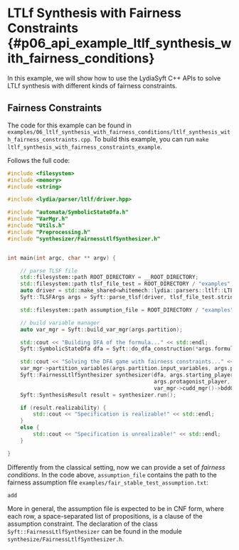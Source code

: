 # LTLf Synthesis with Fairness Constraints {#p06_api_example_ltlf_synthesis_with_fairness_conditions}

In this example, we will show how to use the LydiaSyft C++ APIs to solve LTLf synthesis with different kinds of fairness constraints.

## Fairness Constraints

The code for this example can be found in `examples/06_ltlf_synthesis_with_fairness_conditions/ltlf_synthesis_with_fairness_constraints.cpp`.
To build this example, you can run `make ltlf_synthesis_with_fairness_constraints_example`.

Follows the full code:
```cpp
#include <filesystem>
#include <memory>
#include <string>

#include <lydia/parser/ltlf/driver.hpp>

#include "automata/SymbolicStateDfa.h"
#include "VarMgr.h"
#include "Utils.h"
#include "Preprocessing.h"
#include "synthesizer/FairnessLtlfSynthesizer.h"


int main(int argc, char ** argv) {

    // parse TLSF file
    std::filesystem::path ROOT_DIRECTORY = __ROOT_DIRECTORY;
    std::filesystem::path tlsf_file_test = ROOT_DIRECTORY / "examples" / "fair_stable_test.tlsf";
    auto driver = std::make_shared<whitemech::lydia::parsers::ltlf::LTLfDriver>();
    Syft::TLSFArgs args = Syft::parse_tlsf(driver, tlsf_file_test.string());

    std::filesystem::path assumption_file = ROOT_DIRECTORY / "examples" / "fair_stable_test_assumption.txt";

    // build variable manager
    auto var_mgr = Syft::build_var_mgr(args.partition);

    std::cout << "Building DFA of the formula..." << std::endl;
    Syft::SymbolicStateDfa dfa = Syft::do_dfa_construction(*args.formula, var_mgr);

    std::cout << "Solving the DFA game with fairness constraints..." << std::endl;
    var_mgr->partition_variables(args.partition.input_variables, args.partition.output_variables);
    Syft::FairnessLtlfSynthesizer synthesizer(dfa, args.starting_player,
                                              args.protagonist_player, dfa.final_states(),
                                              var_mgr->cudd_mgr()->bddOne(), assumption_file.c_str());
    Syft::SynthesisResult result = synthesizer.run();

    if (result.realizability) {
        std::cout << "Specification is realizable!" << std::endl;
    }
    else {
        std::cout << "Specification is unrealizable!" << std::endl;
    }

}
```

Differently from the classical setting, now we can provide a set of _fairness conditions_.
In the code above, `assumption_file` contains the path to the fairness assumption file
`examples/fair_stable_test_assumption.txt`:

```
add
```

More in general, the assumption file is expected to be in CNF form, where each row, a space-separated list of propositions,
is a clause of the assumption constraint.
The declaration of the class `Syft::FairnessLtlfSynthesizer` can be found in the module `synthesize/FairnessLtlfSynthesizer.h`.


